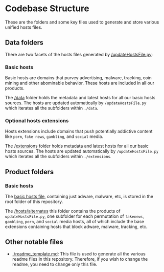 # Codebase Structure

These are the folders and some key files used to generate and store various unified hosts files.

## Data folders

There are two facets of the hosts files generated by
[/updateHostsFile.py](https://github.com/nholuongut/hosts/blob/master/updateHostsFile.py):

### Basic hosts

Basic hosts are domains that purvey advertising, malware, tracking, coin
mining and other abominable behavior. These hosts are included in all our products.

The [/data](https://github.com/nholuongut/hosts/tree/master/data) folder holds the
metadata and latest hosts for all our basic hosts sources. The hosts are updated
automatically by `/updateHostsFile.py` which iterates all the subfolders within `./data`.

### Optional hosts extensions

Hosts extensions include domains that push potentially addictive content like `porn`, `fake news`,
`gambling`, and `social` media.

The [/extensions](https://github.com/nholuongut/hosts/tree/master/extensions) folder holds
metadata and latest hosts for all our basic hosts sources. The hosts are updated
automatically by `/updateHostsFile.py` which iterates all the subfolders within `./extensions`.

## Product folders

### Basic hosts

The [basic hosts file](https://github.com/nholuongut/hosts/blob/master/hosts), containing
just adware, malware, etc, is stored in the root folder of this repository.

The [/hosts/alternates](https://github.com/nholuongut/hosts/tree/master/alternates) this folder
contains the products of `updateHostsFile.py`, one subfolder for each permutation of
`fakenews`, `gambling`, `porn`, and `social` media hosts, all of which include the base extensions
containing hosts that block adware, malware, tracking, etc.

## Other notable files

+ [./readme_template.md](https://github.com/nholuongut/hosts/blob/master/readme_template.md):
This file is used to generate all the various readme files in this repository.  Therefore,
if you wish to change the readme, you need to change only this file.
